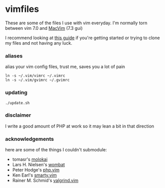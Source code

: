 vimfiles
========
These are some of the files I use with vim everyday. I'm normally torn between vim 7.0 and [MacVim][] (7.3 gui)

I recommend looking at [this guide](http://vimcasts.org/episodes/synchronizing-plugins-with-git-submodules-and-pathogen/) if you're getting started or trying to clone my files and not having any luck.

### aliases ###
alias your vim config files, trust me, saves you a lot of pain

    ln -s ~/.vim/vimrc ~/.vimrc
    ln -s ~/.vim/gvimrc ~/.gvimrc

### updating ###
    ./update.sh

### disclaimer ###
I write a good amount of PHP at work so it may lean a bit in that direction

### acknowledgements ###
here are some of the things I couldn't submodule:

+  tomasr's [molokai][] 
+  Lars H. Nielsen's [wombat][]
+  Peter Hodge's [php.vim][]
+  Ken Earl's [smarty.vim][]
+  Rainer M. Schmid's [valgrind.vim][]

[MacVim]: http://code.google.com/p/macvim/ "MacVim.app"
[molokai]: http://winterdom.com/2008/08/molokaiforvim "Molokai Colorscheme"
[wombat]: http://dengmao.wordpress.com/2007/01/22/vim-color-scheme-wombat/ "Wombat Colorscheme"
[php.vim]: http://www.vim.org/scripts/script.php?script_id=1571 "PHP Syntax"
[smarty.vim]: http://www.vim.org/scripts/script.php?script_id=1798 "Smarty Syntax"
[valgrind.vim]: http://www.vim.org/scripts/script.php?script_id=607 "Valgrind navigator"

